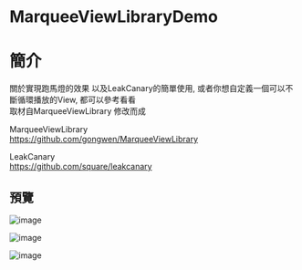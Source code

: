 # MarqueeViewLibraryDemo

簡介
==================================
關於實現跑馬燈的效果 以及LeakCanary的簡單使用, 或者你想自定義一個可以不斷循環播放的View, 都可以參考看看                                     
取材自MarqueeViewLibrary 修改而成

MarqueeViewLibrary                                     
https://github.com/gongwen/MarqueeViewLibrary

LeakCanary                                     
https://github.com/square/leakcanary

預覽
--------
![image](https://i.imgur.com/RhR275q.jpg)                                      

![image](https://i.imgur.com/U3lzayd.jpg)                                      

![image](https://i.imgur.com/vuEZ2gw.jpg)                                      

